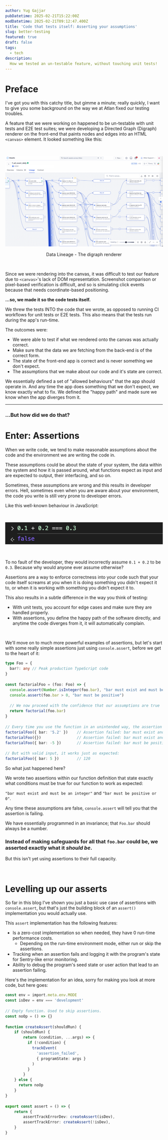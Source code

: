 ```yaml
---
author: Yug Gajjar
pubDatetime: 2025-02-21T15:22:00Z
modDatetime: 2025-02-21T09:12:47.400Z
title: 'Code that tests itself: Asserting your assumptions'
slug: better-testing
featured: true
draft: false
tags:
  - tech
description:
  How we tested an un-testable feature, without touching unit tests!
---
```


# Preface

I've got you with this catchy title, but gimme a minute; really quickly, I want to give
you some background on the way we at Atlan fixed our testing troubles.

A feature that we were working on happened to be un-testable with
unit tests and E2E test suites; we were developing a Directed Graph (Digraph)
renderer on the front-end that paints nodes and edges into an HTML `<canvas>` element. It looked
something like this:

<br />

![Lineage](../../assets/images/lineage.png)
<p style="width: 100%; text-align: center;">
Data Lineage - The digraph renderer
</p>

<br />

Since we were rendering into the canvas, it was difficult to test
our feature due to `<canvas>`'s lack of DOM representation.
Screenshot comparison or pixel-based verification is difficult,
and so is simulating click events because that needs coordinate-based positioning.

**...so, we made it so the code tests itself.**

We threw the tests INTO the code that we wrote, as opposed to running CI workflows for
unit tests or E2E tests. This also means that the tests run during the app's run-time.

The outcomes were:
- We were able to test if what we rendered onto the canvas was actually correct. 
- Make sure that the data we are fetching from the back-end is of the correct form.
- The state of the front-end app is correct and is never something we don't expect.
- The assumptions that we make about our code and it's state are correct.

We essentially defined a set of "allowed behaviours" that the app should operate in.
And any time the app does something that we don't expect, we know exactly what to fix.
We defined the "happy path" and made sure we know when the app diverges from it.

<hr />

### ...But how did we do that?

# Enter: Assertions

When we write code, we tend to make reasonable assumptions about the code and
the environment we are writing the code in.

These assumptions could be about the state of your system, the data within the system and how it is passed around,
what functions expect as input and are expected to output, their interfacing, and so on.

Sometimes, these assumptions are wrong and this results in developer errors. Hell, sometimes even when you
are aware about your environment, the code you write is still very prone to developer errors.

Like this well-known behaviour in JavaScript:

<br />

![JavaScript bug](../../assets/images/js.png)

<br />

To no fault of the developer, they would incorrectly assume `0.1 + 0.2` to be `0.3`.
Because why would anyone ever assume otherwise?

Assertions are a way to enforce correctness into your code such that your code itself screams
at you when it is doing something you didn't expect it to, or when it is working with something you didn't
expect it to.

This also results in a subtle difference in the way you think of testing:
- With unit tests, you account for edge cases and make sure they are handled properly.
- With assertions, you define the happy path of the software directly, and anytime the code diverges from it, it will automatically complain.

<br />

We'll move on to much more powerful examples of assertions, but let's start with
some really simple assertions just using `console.assert`, before we get to the heart of it:

```ts
type Foo = {
  bar?: any // Peak production TypeScript code
}

const factorialFoo = (foo: Foo) => {
  console.assert(Number.isInteger(foo.bar), "bar must exist and must be an integer")
  console.assert(foo.bar > 0, "bar must be positive")

  // We now proceed with the confidence that our assumptions are true
  return factorial(foo.bar)
}

// Every time you use the function in an unintended way, the assertion fails.
factorialFoo({ bar: '5.2' })    // Assertion failed: bar must exist and must be an integer
factorialFoo({})                // Assertion failed: bar must exist and must be an integer
factorialFoo({ bar: -5 })       // Assertion failed: bar must be positive

// But with valid input, it works just as expected:
factorialFoo({ bar: 5 })        // 120
```

So what just happened here?

We wrote two assertions within our function definition that state exactly
what conditions must be true for our function to work as expected:

`"bar must exist and must be an integer"` and `"bar must be positive or 0"`.

Any time these assumptions are false, `console.assert` will tell you that the assertion is failing.

We have essentially programmed in an invariance; that `Foo.bar` should always be a number.

### **Instead of making safeguards for all that `foo.bar` could be, we asserted exactly what it _should be_**.

But this isn't yet using assertions to their full capacity.

<br />

# Levelling up our asserts

So far in this blog I've shown you just a basic use case of assertions with `console.assert`, but that's just the
building block of an `assert()` implementation you would actually use.

This `assert` implementation has the following features:
- Is a zero-cost implementation so when needed, they have 0 run-time performance costs.
  - Depending on the run-time environment mode, either run or skip the assertions.
- Tracking when an assertion fails and logging it with the program's state for Sentry-like error monitoring.
- Ability to debug the program's seed state or user action that lead to an assertion failing.

Here's the implementation for an idea, sorry for making you look at more code, but here goes:

```ts
const env = import.meta.env.MODE
const isDev = env === 'development'

// Empty function. Used to skip assertions.
const noOp = () => {}

function createAssert(shouldRun) {
    if (shouldRun) {
        return (condition, ...args) => {
          if (!condition) {
            trackEvent(
              'assertion_failed', 
              { programState: args }
            )
          }
        }
    } else {
      return noOp
    }
}

export const assert = () => {
    return {
        assertTrackErrorDev: createAssert(isDev),
        assertTrackError: createAssert(!isDev),
    }
}
```
